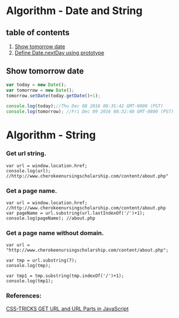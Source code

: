 # Algorithm - Date and String

## table of contents
1. [Show tomorrow date](#show-tomorrow-date)
2. [Define Date.nextDay using prototype](#)


## Show tomorrow date
```js
var today = new Date();
var tomorrow = new Date();
tomorrow.setDate(today.getDate()+1);

console.log(today);//Thu Dec 08 2016 08:35:42 GMT-0800 (PST)
console.log(tomorrow); //Fri Dec 09 2016 08:32:48 GMT-0800 (PST)
```

# Algorithm - String


### Get url string.
```
var url = window.location.href;
console.log(url); //http://www.cherokeenursingscholarship.com/content/about.php"
```

### Get a page name.
```
var url = window.location.href; //http://www.cherokeenursingscholarship.com/content/about.php
var pageName = url.substring(url.lastIndexOf('/')+1);
console.log(pageName); //about.php

```
### Get a page name without domain.
```
var url = "http://www.cherokeenursingscholarship.com/content/about.php";

var tmp = url.substring(7);
console.log(tmp);

var tmp1 = tmp.substring(tmp.indexOf('/')+1);
console.log(tmp1);
```

### References:

[CSS-TRICKS GET URL and URL Parts in JavaScript](https://css-tricks.com/snippets/javascript/get-url-and-url-parts-in-javascript/)

